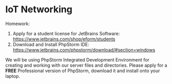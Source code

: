 # IoT Networking

Homework:
1. Apply for a student license for JetBrains Software: https://www.jetbrains.com/shop/eform/students
2. Download and Install PhpStorm IDE: https://www.jetbrains.com/phpstorm/download/#section=windows

We will be using PhpStorm Integrated Development Environment for creating and working with our server files and directories. Please apply for a **FREE** Professional version of PhpStorm, download it and install onto your laptop.
